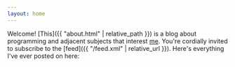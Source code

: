 ```yaml
---
layout: home
---
```


Welcome! [This]({{ "about.html" | relative_path }}) is a blog about programming and adjacent subjects that interest [me](https://noahdoersing.com). You're cordially invited to subscribe to the [feed]({{ "/feed.xml" | relative_url }}). Here's everything I've ever posted on here:
